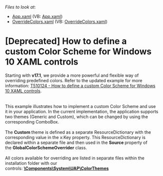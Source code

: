 <!-- default file list -->
*Files to look at*:

* [App.xaml](./CS/App.xaml) (VB: [App.xaml](./VB/App.xaml))
* [OverrideColors.xaml](./CS/Themes/OverrideColors.xaml) (VB: [OverrideColors.xaml](./VB/Themes/OverrideColors.xaml))
<!-- default file list end -->
# [Deprecated] How to define a custom Color Scheme for Windows 10 XAML controls


<p>Starting with <strong>v17.1</strong>, we provide a more powerful and flexible way of overriding predefined colors. Refer to the updated example for more information: <a href="https://www.devexpress.com/Support/Center/p/T510124">T510124 - How to define a custom Color Scheme for Windows 10 XAML controls</a>.<br><br><br>This example illustrates how to implement a custom Color Scheme and use it in your application. In the current implementation, the application supports two themes (Generic and Custom), which can be changed by using the corresponding ComboBox. <br><br>The <strong>Custom </strong>theme is defined as a separate ResourceDictionary with the corresponding value in the x:Key property. This ResourceDictionary is declared within a separate file and then used in the <strong>Source </strong>property of the <strong>GlobalColorSchemeOverrider</strong> class.<br><br>All colors available for overriding are listed in separate files within the installation folder with our controls: <DevExpress Installation Folder><strong><u>\Components\System\UAP\ColorThemes</u></strong></p>

<br/>


